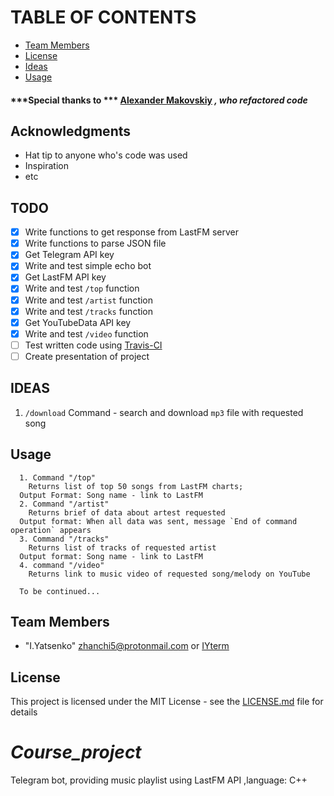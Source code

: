 # TABLE OF CONTENTS
* [Team Members](#team-members)
* [License](#license)
* [Ideas](#IDEAS)
* [Usage](#usage)


#### ***Special thanks to *** [Alexander Makovskiy](https://github.com/) ***, who refactored code***

## Acknowledgments

* Hat tip to anyone who's code was used
* Inspiration
* etc

## <a name='todo'></a> TODO

- [x] Write functions to get response from LastFM server
- [x] Write functions to parse JSON file
- [x] Get Telegram API key
- [x] Write and test simple echo bot
- [x] Get LastFM API key
- [x] Write and test `/top` function
- [x] Write and test `/artist` function
- [x] Write and test `/tracks` function
- [x] Get YouTubeData API key
- [x] Write and test `/video` function
- [ ] Test written code using [Travis-CI](https://travis-ci.org/)
- [ ] Create presentation of project

## <a name='ideas'></a> IDEAS
  1. `/download` Command - search and download `mp3` file with requested song

## <a name='usage'></a> Usage

```
  1. Command "/top"
    Returns list of top 50 songs from LastFM charts;
  Output Format: Song name - link to LastFM
  2. Command "/artist"
    Returns brief of data about artest requested
  Output format: When all data was sent, message `End of command operation` appears
  3. Command "/tracks"
    Returns list of tracks of requested artist
  Output format: Song name - link to LastFM
  4. command "/video"
    Returns link to music video of requested song/melody on YouTube

  To be continued...
```

## <a name="team-members"></a>Team Members
* "I.Yatsenko" <zhanchi5@protonmail.com> or [IYterm](https://github.com/IYterm)




## <a name='license'></a> License
This project is licensed under the MIT License - see the [LICENSE.md](LICENSE.md) file for details

# *Course_project*
Telegram bot, providing music playlist using LastFM API ,language: C++
